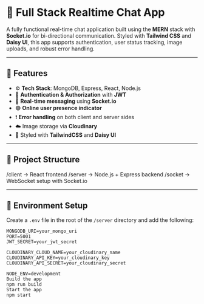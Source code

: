 # 💬 Full Stack Realtime Chat App

A fully functional real-time chat application built using the **MERN** stack with **Socket.io** for bi-directional communication. Styled with **Tailwind CSS** and **Daisy UI**, this app supports authentication, user status tracking, image uploads, and robust error handling.

---

## 🚀 Features 
 
- ⚙️ **Tech Stack**: MongoDB, Express, React, Node.js  
- 🔐 **Authentication & Authorization** with **JWT**
- 💬 **Real-time messaging** using **Socket.io**
- 🟢 **Online user presence indicator**
- ❗ **Error handling** on both client and server sides
- ☁️ Image storage via **Cloudinary**
- 🎨 Styled with **TailwindCSS** and **Daisy UI**
 
---

## 📁 Project Structure
/client → React frontend
/server → Node.js + Express backend
/socket → WebSocket setup with Socket.io

---

## 🔧 Environment Setup

Create a `.env` file in the root of the `/server` directory and add the following:

```env
MONGODB_URI=your_mongo_uri
PORT=5001
JWT_SECRET=your_jwt_secret

CLOUDINARY_CLOUD_NAME=your_cloudinary_name
CLOUDINARY_API_KEY=your_cloudinary_key
CLOUDINARY_API_SECRET=your_cloudinary_secret

NODE_ENV=development
Build the app
npm run build
Start the app
npm start
